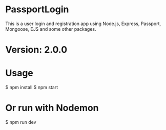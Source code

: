 # PassportLogin
This is a user login and registration app using Node.js, Express, Passport, Mongoose, EJS and some other packages.

# Version: 2.0.0
# Usage
$ npm install
 $ npm start
# Or run with Nodemon
$ npm run dev
